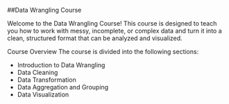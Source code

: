 ##Data Wrangling Course

Welcome to the Data Wrangling Course! This course is designed to teach you how to work with messy, incomplete, or complex data and turn it into a clean, structured format that can be analyzed and visualized.

Course Overview
The course is divided into the following sections:

* Introduction to Data Wrangling
* Data Cleaning
* Data Transformation
* Data Aggregation and Grouping
* Data Visualization

